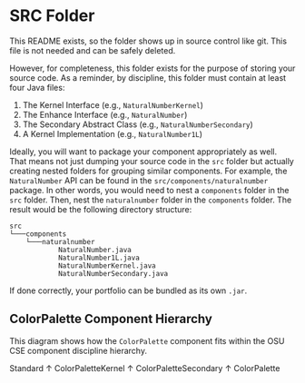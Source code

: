 # SRC Folder

This README exists, so the folder shows up in source control like git. This
file is not needed and can be safely deleted.

However, for completeness, this folder exists for the purpose of storing your
source code. As a reminder, by discipline, this folder must contain at least
four Java files:

1. The Kernel Interface (e.g., `NaturalNumberKernel`)
2. The Enhance Interface (e.g., `NaturalNumber`)
3. The Secondary Abstract Class (e.g., `NaturalNumberSecondary`)
4. A Kernel Implementation (e.g., `NaturalNumber1L`)

Ideally, you will want to package your component appropriately as well.
That means not just dumping your source code in the `src` folder but actually
creating nested folders for grouping similar components. For example, the
`NaturalNumber` API can be found in the `src/components/naturalnumber` package.
In other words, you would need to nest a `components` folder in the `src`
folder. Then, nest the `naturalnumber` folder in the `components` folder.
The result would be the following directory structure:

```
src
└───components
    └───naturalnumber
            NaturalNumber.java
            NaturalNumber1L.java
            NaturalNumberKernel.java
            NaturalNumberSecondary.java
```

If done correctly, your portfolio can be bundled as its own `.jar`.

## ColorPalette Component Hierarchy

This diagram shows how the `ColorPalette` component fits within the OSU CSE component discipline hierarchy.

Standard
↑
ColorPaletteKernel
↑
ColorPaletteSecondary
↑
ColorPalette
